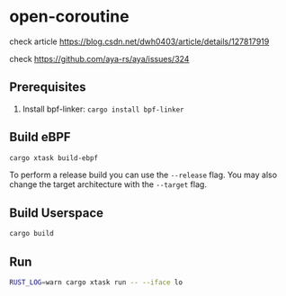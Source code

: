 # open-coroutine

check article https://blog.csdn.net/dwh0403/article/details/127817919 

check https://github.com/aya-rs/aya/issues/324

## Prerequisites

1. Install bpf-linker: `cargo install bpf-linker`

## Build eBPF

```bash
cargo xtask build-ebpf
```

To perform a release build you can use the `--release` flag.
You may also change the target architecture with the `--target` flag.

## Build Userspace

```bash
cargo build
```

## Run

```bash
RUST_LOG=warn cargo xtask run -- --iface lo
```
